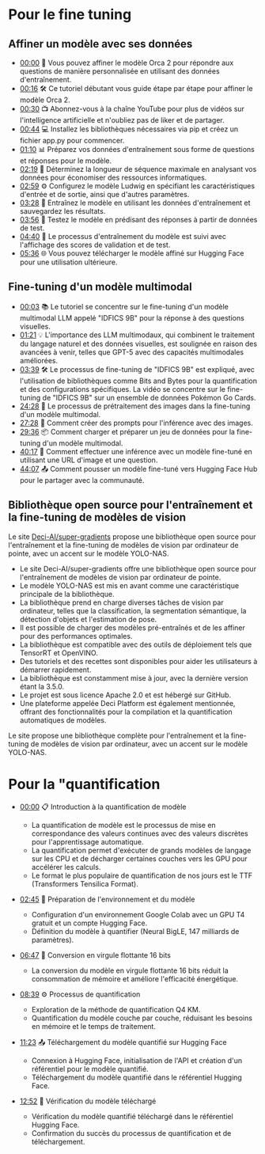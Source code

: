 # Pour le fine tuning 
## Affiner un modèle avec ses données 
- [00:00](https://www.youtube.com/watch?v=jcABWwH1FBE&t=0s) 🤖 Vous pouvez affiner le modèle Orca 2 pour répondre aux questions de manière personnalisée en utilisant des données d'entraînement.
- [00:16](https://www.youtube.com/watch?v=jcABWwH1FBE&t=16s) 🛠️ Ce tutoriel débutant vous guide étape par étape pour affiner le modèle Orca 2.
- [00:30](https://www.youtube.com/watch?v=jcABWwH1FBE&t=30s) 📺 Abonnez-vous à la chaîne YouTube pour plus de vidéos sur l'intelligence artificielle et n'oubliez pas de liker et de partager.
- [00:44](https://www.youtube.com/watch?v=jcABWwH1FBE&t=44s) 💻 Installez les bibliothèques nécessaires via pip et créez un fichier app.py pour commencer.
- [01:10](https://www.youtube.com/watch?v=jcABWwH1FBE&t=70s) 📊 Préparez vos données d'entraînement sous forme de questions et réponses pour le modèle.
- [02:19](https://www.youtube.com/watch?v=jcABWwH1FBE&t=139s) 🧮 Déterminez la longueur de séquence maximale en analysant vos données pour économiser des ressources informatiques.
- [02:59](https://www.youtube.com/watch?v=jcABWwH1FBE&t=179s) ⚙️ Configurez le modèle Ludwig en spécifiant les caractéristiques d'entrée et de sortie, ainsi que d'autres paramètres.
- [03:28](https://www.youtube.com/watch?v=jcABWwH1FBE&t=208s) 🚀 Entraînez le modèle en utilisant les données d'entraînement et sauvegardez les résultats.
- [03:56](https://www.youtube.com/watch?v=jcABWwH1FBE&t=236s) 🧪 Testez le modèle en prédisant des réponses à partir de données de test.
- [04:40](https://www.youtube.com/watch?v=jcABWwH1FBE&t=280s) 🔄 Le processus d'entraînement du modèle est suivi avec l'affichage des scores de validation et de test.
- [05:36](https://www.youtube.com/watch?v=jcABWwH1FBE&t=336s) 🌐 Vous pouvez télécharger le modèle affiné sur Hugging Face pour une utilisation ultérieure.

## Fine-tuning d'un modèle multimodal
- [00:03](https://youtu.be/usoTCfyQxjU?t=3s) 📚 Le tutoriel se concentre sur le fine-tuning d'un modèle multimodal LLM appelé "IDFICS 9B" pour la réponse à des questions visuelles.
- [01:21](https://youtu.be/usoTCfyQxjU?t=81s) 💡 L'importance des LLM multimodaux, qui combinent le traitement du langage naturel et des données visuelles, est soulignée en raison des avancées à venir, telles que GPT-5 avec des capacités multimodales améliorées.
- [03:39](https://youtu.be/usoTCfyQxjU?t=219s) 🛠️ Le processus de fine-tuning de "IDFICS 9B" est expliqué, avec l'utilisation de bibliothèques comme Bits and Bytes pour la quantification et des configurations spécifiques. La vidéo se concentre sur le fine-tuning de "IDFICS 9B" sur un ensemble de données Pokémon Go Cards.
- [24:28](https://www.youtube.com/watch?v=usoTCfyQxjU&t=24m28s) 🚀 Le processus de prétraitement des images dans la fine-tuning d'un modèle multimodal.
- [27:28](https://www.youtube.com/watch?v=usoTCfyQxjU&t=27m28s) 📸 Comment créer des prompts pour l'inférence avec des images.
- [29:36](https://www.youtube.com/watch?v=usoTCfyQxjU&t=29m36s) 📦 Comment charger et préparer un jeu de données pour la fine-tuning d'un modèle multimodal.
- [40:17](https://www.youtube.com/watch?v=usoTCfyQxjU&t=40m17s) 💬 Comment effectuer une inférence avec un modèle fine-tuné en utilisant une URL d'image et une question.
- [44:07](https://www.youtube.com/watch?v=usoTCfyQxjU&t=44m07s) 📤 Comment pousser un modèle fine-tuné vers Hugging Face Hub pour le partager avec la communauté.

## Bibliothèque open source pour l'entraînement et la fine-tuning de modèles de vision
Le site [Deci-AI/super-gradients](https://github.com/Deci-AI/super-gradients?tab=readme-ov-file) propose une bibliothèque open source pour l'entraînement et la fine-tuning de modèles de vision par ordinateur de pointe, avec un accent sur le modèle YOLO-NAS.

- Le site Deci-AI/super-gradients offre une bibliothèque open source pour l'entraînement de modèles de vision par ordinateur de pointe.
- Le modèle YOLO-NAS est mis en avant comme une caractéristique principale de la bibliothèque.
- La bibliothèque prend en charge diverses tâches de vision par ordinateur, telles que la classification, la segmentation sémantique, la détection d'objets et l'estimation de pose.
- Il est possible de charger des modèles pré-entraînés et de les affiner pour des performances optimales.
- La bibliothèque est compatible avec des outils de déploiement tels que TensorRT et OpenVINO.
- Des tutoriels et des recettes sont disponibles pour aider les utilisateurs à démarrer rapidement.
- La bibliothèque est constamment mise à jour, avec la dernière version étant la 3.5.0.
- Le projet est sous licence Apache 2.0 et est hébergé sur GitHub.
- Une plateforme appelée Deci Platform est également mentionnée, offrant des fonctionnalités pour la compilation et la quantification automatiques de modèles.

Le site propose une bibliothèque complète pour l'entraînement et la fine-tuning de modèles de vision par ordinateur, avec un accent sur le modèle YOLO-NAS.
# Pour la "quantification
- [00:00](https://youtu.be/Kj0OIkWpfHs?t=0s) 📋 Introduction à la quantification de modèle

  - La quantification de modèle est le processus de mise en correspondance des valeurs continues avec des valeurs discrètes pour l'apprentissage automatique.
  - La quantification permet d'exécuter de grands modèles de langage sur les CPU et de décharger certaines couches vers les GPU pour accélérer les calculs.
  - Le format le plus populaire de quantification de nos jours est le TTF (Transformers Tensilica Format).

- [02:45](https://youtu.be/Kj0OIkWpfHs?t=165s) 🎯 Préparation de l'environnement et du modèle

  - Configuration d'un environnement Google Colab avec un GPU T4 gratuit et un compte Hugging Face.
  - Définition du modèle à quantifier (Neural BigLE, 147 milliards de paramètres).

- [06:47](https://youtu.be/Kj0OIkWpfHs?t=407s) 💾 Conversion en virgule flottante 16 bits

  - La conversion du modèle en virgule flottante 16 bits réduit la consommation de mémoire et améliore l'efficacité énergétique.

- [08:39](https://youtu.be/Kj0OIkWpfHs?t=519s) ⚙️ Processus de quantification

  - Exploration de la méthode de quantification Q4 KM.
  - Quantification du modèle couche par couche, réduisant les besoins en mémoire et le temps de traitement.

- [11:23](https://youtu.be/Kj0OIkWpfHs?t=683s) 📤 Téléchargement du modèle quantifié sur Hugging Face

  - Connexion à Hugging Face, initialisation de l'API et création d'un référentiel pour le modèle quantifié.
  - Téléchargement du modèle quantifié dans le référentiel Hugging Face.

- [12:52](https://youtu.be/Kj0OIkWpfHs?t=772s) 🧐 Vérification du modèle téléchargé

  - Vérification du modèle quantifié téléchargé dans le référentiel Hugging Face.
  - Confirmation du succès du processus de quantification et de téléchargement.
